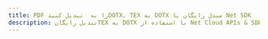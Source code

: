 ---title: PDF را به  تبدیل کنیدDOTX، TEX به DOTX مبدل رایگان یا Net SDKdescription: تبدیل رایگانTEX به DOTX با استفاده از Net Cloud APIs & SDK همچنین اسناد PDF را در Cloud ایجاد، ویرایش و رندر کنید.---